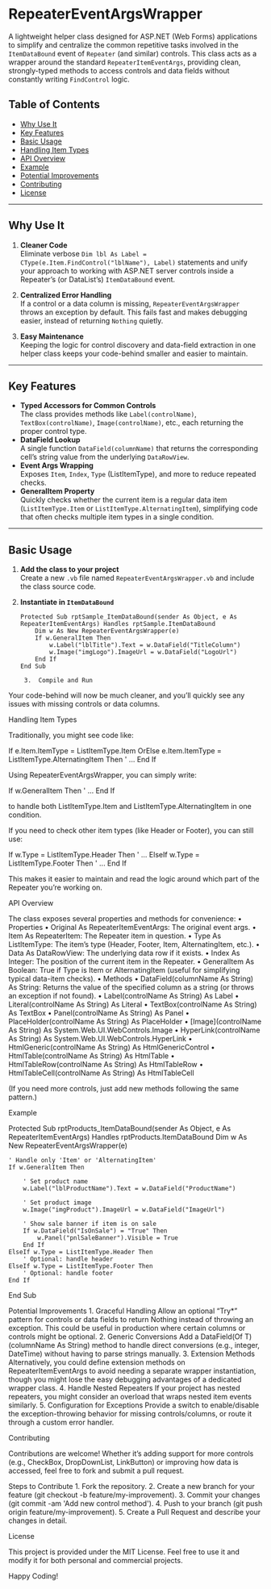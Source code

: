 # RepeaterEventArgsWrapper

A lightweight helper class designed for ASP.NET (Web Forms) applications to simplify and centralize the common repetitive tasks involved in the `ItemDataBound` event of `Repeater` (and similar) controls. This class acts as a wrapper around the standard `RepeaterItemEventArgs`, providing clean, strongly-typed methods to access controls and data fields without constantly writing `FindControl` logic.

## Table of Contents
- [Why Use It](#why-use-it)
- [Key Features](#key-features)
- [Basic Usage](#basic-usage)
- [Handling Item Types](#handling-item-types)
- [API Overview](#api-overview)
- [Example](#example)
- [Potential Improvements](#potential-improvements)
- [Contributing](#contributing)
- [License](#license)

---

## Why Use It
1. **Cleaner Code**  
   Eliminate verbose `Dim lbl As Label = CType(e.Item.FindControl("lblName"), Label)` statements and unify your approach to working with ASP.NET server controls inside a Repeater’s (or DataList’s) `ItemDataBound` event.

2. **Centralized Error Handling**  
   If a control or a data column is missing, `RepeaterEventArgsWrapper` throws an exception by default. This fails fast and makes debugging easier, instead of returning `Nothing` quietly.

3. **Easy Maintenance**  
   Keeping the logic for control discovery and data-field extraction in one helper class keeps your code-behind smaller and easier to maintain.

---

## Key Features
- **Typed Accessors for Common Controls**  
  The class provides methods like `Label(controlName)`, `TextBox(controlName)`, `Image(controlName)`, etc., each returning the proper control type.
- **DataField Lookup**  
  A single function `DataField(columnName)` that returns the corresponding cell’s string value from the underlying `DataRowView`.
- **Event Args Wrapping**  
  Exposes `Item`, `Index`, `Type` (ListItemType), and more to reduce repeated checks.
- **GeneralItem Property**  
  Quickly checks whether the current item is a regular data item (`ListItemType.Item` or `ListItemType.AlternatingItem`), simplifying code that often checks multiple item types in a single condition.

---

## Basic Usage

1. **Add the class to your project**  
   Create a new `.vb` file named `RepeaterEventArgsWrapper.vb` and include the class source code.

2. **Instantiate in `ItemDataBound`**  
   ```vbnet
   Protected Sub rptSample_ItemDataBound(sender As Object, e As RepeaterItemEventArgs) Handles rptSample.ItemDataBound
       Dim w As New RepeaterEventArgsWrapper(e)
       If w.GeneralItem Then
           w.Label("lblTitle").Text = w.DataField("TitleColumn")
           w.Image("imgLogo").ImageUrl = w.DataField("LogoUrl")
       End If
   End Sub

	3.	Compile and Run
Your code-behind will now be much cleaner, and you’ll quickly see any issues with missing controls or data columns.

Handling Item Types

Traditionally, you might see code like:

If e.Item.ItemType = ListItemType.Item OrElse e.Item.ItemType = ListItemType.AlternatingItem Then
    ' ...
End If

Using RepeaterEventArgsWrapper, you can simply write:

If w.GeneralItem Then
    ' ...
End If

to handle both ListItemType.Item and ListItemType.AlternatingItem in one condition.

If you need to check other item types (like Header or Footer), you can still use:

If w.Type = ListItemType.Header Then
    ' ...
ElseIf w.Type = ListItemType.Footer Then
    ' ...
End If

This makes it easier to maintain and read the logic around which part of the Repeater you’re working on.

API Overview

The class exposes several properties and methods for convenience:
	•	Properties
	•	Original As RepeaterItemEventArgs: The original event args.
	•	Item As RepeaterItem: The Repeater item in question.
	•	Type As ListItemType: The item’s type (Header, Footer, Item, AlternatingItem, etc.).
	•	Data As DataRowView: The underlying data row if it exists.
	•	Index As Integer: The position of the current item in the Repeater.
	•	GeneralItem As Boolean: True if Type is Item or AlternatingItem (useful for simplifying typical data-item checks).
	•	Methods
	•	DataField(columnName As String) As String: Returns the value of the specified column as a string (or throws an exception if not found).
	•	Label(controlName As String) As Label
	•	Literal(controlName As String) As Literal
	•	TextBox(controlName As String) As TextBox
	•	Panel(controlName As String) As Panel
	•	PlaceHolder(controlName As String) As PlaceHolder
	•	[Image](controlName As String) As System.Web.UI.WebControls.Image
	•	HyperLink(controlName As String) As System.Web.UI.WebControls.HyperLink
	•	HtmlGeneric(controlName As String) As HtmlGenericControl
	•	HtmlTable(controlName As String) As HtmlTable
	•	HtmlTableRow(controlName As String) As HtmlTableRow
	•	HtmlTableCell(controlName As String) As HtmlTableCell

(If you need more controls, just add new methods following the same pattern.)

Example

Protected Sub rptProducts_ItemDataBound(sender As Object, e As RepeaterItemEventArgs) Handles rptProducts.ItemDataBound
    Dim w As New RepeaterEventArgsWrapper(e)
    
    ' Handle only 'Item' or 'AlternatingItem'
    If w.GeneralItem Then
        
        ' Set product name
        w.Label("lblProductName").Text = w.DataField("ProductName")
        
        ' Set product image
        w.Image("imgProduct").ImageUrl = w.DataField("ImageUrl")
        
        ' Show sale banner if item is on sale
        If w.DataField("IsOnSale") = "True" Then
            w.Panel("pnlSaleBanner").Visible = True
        End If
    ElseIf w.Type = ListItemType.Header Then
        ' Optional: handle header
    ElseIf w.Type = ListItemType.Footer Then
        ' Optional: handle footer
    End If
End Sub

Potential Improvements
	1.	Graceful Handling
Allow an optional “Try*” pattern for controls or data fields to return Nothing instead of throwing an exception. This could be useful in production where certain columns or controls might be optional.
	2.	Generic Conversions
Add a DataField(Of T)(columnName As String) method to handle direct conversions (e.g., integer, DateTime) without having to parse strings manually.
	3.	Extension Methods
Alternatively, you could define extension methods on RepeaterItemEventArgs to avoid needing a separate wrapper instantiation, though you might lose the easy debugging advantages of a dedicated wrapper class.
	4.	Handle Nested Repeaters
If your project has nested repeaters, you might consider an overload that wraps nested item events similarly.
	5.	Configuration for Exceptions
Provide a switch to enable/disable the exception-throwing behavior for missing controls/columns, or route it through a custom error handler.

Contributing

Contributions are welcome! Whether it’s adding support for more controls (e.g., CheckBox, DropDownList, LinkButton) or improving how data is accessed, feel free to fork and submit a pull request.

Steps to Contribute
	1.	Fork the repository.
	2.	Create a new branch for your feature (git checkout -b feature/my-improvement).
	3.	Commit your changes (git commit -am 'Add new control method').
	4.	Push to your branch (git push origin feature/my-improvement).
	5.	Create a Pull Request and describe your changes in detail.

License

This project is provided under the MIT License. Feel free to use it and modify it for both personal and commercial projects.

Happy Coding!